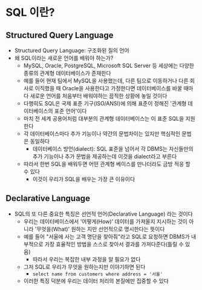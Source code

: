 # SQL 이란?

## Structured Query Language

- Structured Query Language: 구조화된 질의 언어
- 왜 SQL이라는 새로운 언어를 배워야 하는가?
  - MySQL, Oracle, PostgreSQL, Microsoft SQL Server 등 세상에는 다양한 종류의 관계형 데이터베이스가 존재한다
  - 예를 들어 현재 팀에서 MySQL을 사용했는데, 다른 팀으로 이동하거나 다른 회사로 이직했을 때 Oracle을 사용한다고 가정한다면 데이터베이스를 바꿀 때마다 새로운 언어를 처음부터 배워야하는 끔직한 상황에 놓일 것이다
  - 다행히도 SQL은 국제 표준 기구(ISO/ANSI)에 의해 표준이 정해진 '관계형 데이터베이스의 표준 언어'이다
  - 마치 전 세계 공용어처럼 대부분의 관계형 데이터베이스는 이 표준 SQL을 지원한다
  - 각 데이터베이스마다 추가 기능이나 약간의 문법차이는 있지만 핵심적인 문법은 동일하다
    - 데이터베이스 방언(dialect): SQL 표준을 넘어서 각 DBMS는 자신들만의 추가 기능이나 추가 문법을 제공하는데 이것을 dialect라고 부른다
  - 따라서 한번 SQL을 배워두면 어떤 관계형 베이스를 만나더라도 금방 적응 할 수 있다
    - 이것이 우리가 SQL을 배우는 가장 큰 이유이다

## Declarative Language

- SQL의 또 다른 중요한 특징은 선언적 언어(Declarative Language) 라는 것이다
  - 우리는 데이터베이스에서 '어떻게(How)' 데이터를 가져올지 지시하는 것이 아니라 '무엇을(What)' 원하는 지만 선언적으로 명시한다는 뜻이다
  - 예를 들어 "서울에 사는 고객 명단을 찾아줘"라고 SQL로 요청하면 DBMS가 내부적으로 가장 효율적인 방법을 스스로 찾아서 결과를 가져다준다(틀릴 수 있음)
    - 따라서 우리는 복잡한 내부 과정을 알 필요가 없다
  - 그저 SQL로 우리가 무엇을 원하는지만 이야기하면 된다
    - `select name from customers where address = '서울'`
  - 이러한 특징 덕분에 우리는 데이터 처리의 본질에만 집중할 수 있다